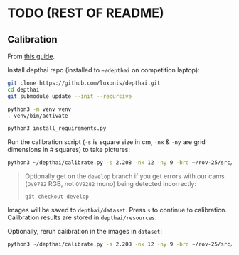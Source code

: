 # TODO (REST OF README)

## Calibration

From [this guide](https://docs.luxonis.com/hardware/platform/depth/calibration).

Install depthai repo (installed to `~/depthai` on competition laptop):

```bash
git clone https://github.com/luxonis/depthai.git
cd depthai
git submodule update --init --recursive

python3 -m venv venv
. venv/bin/activate

python3 install_requirements.py
```

Run the calibration script (`-s` is square size in cm, `-nx` & `-ny` are grid dimensions in # squares) to take pictures:

```bash
python3 ~/depthai/calibrate.py -s 2.208 -nx 12 -ny 9 -brd ~/rov-25/src/surface/luxonis_cam/calibration/rov_depth_enclosure.json
```

> Optionally get on the `develop` branch if you get errors with our cams (`OV9782` RGB, not `OV9282` mono) being detected incorrectly:
>
> ```
> git checkout develop
> ```

Images will be saved to `depthai/dataset`. Press `s` to continue to calibration. Calibration results are stored in `depthai/resources`.

Optionally, rerun calibration in the images in `dataset`:

```bash
python3 ~/depthai/calibrate.py -s 2.208 -nx 12 -ny 9 -brd ~/rov-25/src/surface/luxonis_cam/calibration/rov_depth_enclosure.json -m process
```